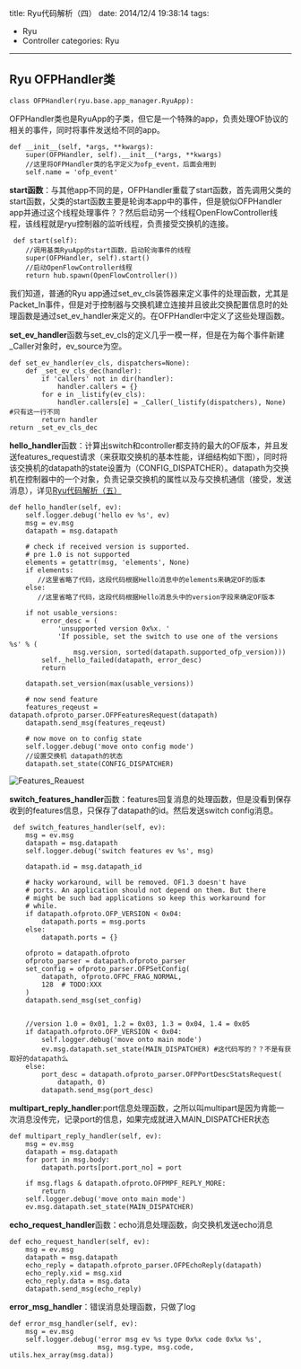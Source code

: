 title: Ryu代码解析（四）
date: 2014/12/4 19:38:14 
tags: 
- Ryu
- Controller
categories: Ryu
---

## Ryu OFPHandler类 ##

	class OFPHandler(ryu.base.app_manager.RyuApp):

OFPHandler类也是RyuApp的子类，但它是一个特殊的app，负责处理OF协议的相关的事件，同时将事件发送给不同的app。

	def __init__(self, *args, **kwargs):
        super(OFPHandler, self).__init__(*args, **kwargs)
		//这里将OFPHandler类的名字定义为ofp_event，后面会用到
        self.name = 'ofp_event' 
<!--more-->
**start函数**：与其他app不同的是，OFPHandler重载了start函数，首先调用父类的start函数，父类的start函数主要是轮询本app中的事件，但是貌似OFPHandler app并通过这个线程处理事件？？然后启动另一个线程OpenFlowController线程，该线程就是ryu控制器的监听线程，负责接受交换机的连接。

	 def start(self):
		//调用基类RyuApp的start函数，启动轮询事件的线程
        super(OFPHandler, self).start() 
		//启动OpenFlowController线程
        return hub.spawn(OpenFlowController())

我们知道，普通的Ryu app通过set\_ev_cls装饰器来定义事件的处理函数，尤其是Packet\_In事件，但是对于控制器与交换机建立连接并且彼此交换配置信息时的处理函数是通过set\_ev\_handler来定义的。在OFPHandler中定义了这些处理函数。

**set\_ev\_handler**函数与set\_ev_cls的定义几乎一模一样，但是在为每个事件新建\_Caller对象时，ev_source为空。

	def set_ev_handler(ev_cls, dispatchers=None):
	    def _set_ev_cls_dec(handler):
	        if 'callers' not in dir(handler):
	            handler.callers = {}
	        for e in _listify(ev_cls):
	            handler.callers[e] = _Caller(_listify(dispatchers), None) #只有这一行不同
	        return handler
    return _set_ev_cls_dec

**hello_handler**函数：计算出switch和controller都支持的最大的OF版本，并且发送features\_request请求（来获取交换机的基本性能，详细结构如下图），同时将该交换机的datapath的state设置为（CONFIG_DISPATCHER）。datapath为交换机在控制器中的一个对象，负责记录交换机的属性以及与交换机通信（接受，发送消息），详见[Ryu代码解析（五）](http://geekwei.com/2014/12/09/ryu-source-analysis-5/)

	def hello_handler(self, ev):
        self.logger.debug('hello ev %s', ev)
        msg = ev.msg
        datapath = msg.datapath

        # check if received version is supported.
        # pre 1.0 is not supported
        elements = getattr(msg, 'elements', None)
        if elements:
           //这里省略了代码，这段代码根据Hello消息中的elements来确定OF的版本
        else:
           //这里省略了代码，这段代码根据Hello消息头中的version字段来确定OF版本

        if not usable_versions:
            error_desc = (
                'unsupported version 0x%x. '
                'If possible, set the switch to use one of the versions %s' % (
                    msg.version, sorted(datapath.supported_ofp_version)))
            self._hello_failed(datapath, error_desc)
            return
		
        datapath.set_version(max(usable_versions))

        # now send feature
        features_reqeust = datapath.ofproto_parser.OFPFeaturesRequest(datapath)
        datapath.send_msg(features_reqeust)

        # now move on to config state
        self.logger.debug('move onto config mode')
		//设置交换机 datapath的状态
        datapath.set_state(CONFIG_DISPATCHER)

![Features_Reauest](/img/ryu-source-analysis-4-features.jpg)

**switch\_features\_handler**函数：features回复消息的处理函数，但是没看到保存收到的features信息，只保存了datapath的id。然后发送switch config消息。

	 def switch_features_handler(self, ev):
        msg = ev.msg
        datapath = msg.datapath
        self.logger.debug('switch features ev %s', msg)

        datapath.id = msg.datapath_id

        # hacky workaround, will be removed. OF1.3 doesn't have
        # ports. An application should not depend on them. But there
        # might be such bad applications so keep this workaround for
        # while.
        if datapath.ofproto.OFP_VERSION < 0x04:
            datapath.ports = msg.ports
        else:
            datapath.ports = {}

        ofproto = datapath.ofproto
        ofproto_parser = datapath.ofproto_parser
        set_config = ofproto_parser.OFPSetConfig(
            datapath, ofproto.OFPC_FRAG_NORMAL,
            128  # TODO:XXX
        )
        datapath.send_msg(set_config)


		//version 1.0 = 0x01, 1.2 = 0x03, 1.3 = 0x04, 1.4 = 0x05
        if datapath.ofproto.OFP_VERSION < 0x04:
            self.logger.debug('move onto main mode')
            ev.msg.datapath.set_state(MAIN_DISPATCHER) #这代码写的？？不是有获取好的datapath么
        else:
            port_desc = datapath.ofproto_parser.OFPPortDescStatsRequest(
                datapath, 0) 
            datapath.send_msg(port_desc)

**multipart\_reply\_handler**:port信息处理函数，之所以叫multipart是因为肯能一次消息没传完，记录port的信息，如果完成就进入MAIN\_DISPATCHER状态

    def multipart_reply_handler(self, ev):
        msg = ev.msg
        datapath = msg.datapath
        for port in msg.body:
            datapath.ports[port.port_no] = port

        if msg.flags & datapath.ofproto.OFPMPF_REPLY_MORE:
            return
        self.logger.debug('move onto main mode')
        ev.msg.datapath.set_state(MAIN_DISPATCHER)

**echo\_request\_handler**函数：echo消息处理函数，向交换机发送echo消息

	def echo_request_handler(self, ev):
        msg = ev.msg
        datapath = msg.datapath
        echo_reply = datapath.ofproto_parser.OFPEchoReply(datapath)
        echo_reply.xid = msg.xid
        echo_reply.data = msg.data
        datapath.send_msg(echo_reply)

**error\_msg\_handler**：错误消息处理函数，只做了log

	def error_msg_handler(self, ev):
        msg = ev.msg
        self.logger.debug('error msg ev %s type 0x%x code 0x%x %s',
                          msg, msg.type, msg.code, utils.hex_array(msg.data))